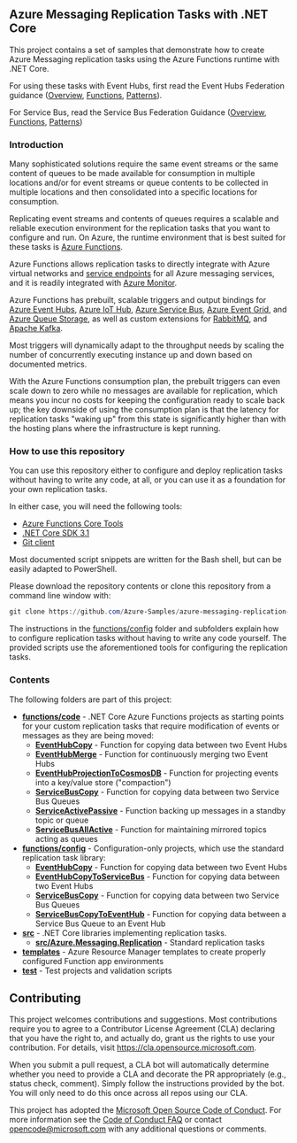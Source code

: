 ## Azure Messaging Replication Tasks with .NET Core

This project contains a set of samples that demonstrate how to create Azure
Messaging replication tasks using the Azure Functions runtime with .NET Core.

For using these tasks with Event Hubs, first read the Event Hubs Federation guidance ([Overview](https://docs.microsoft.com/azure/event-hubs/event-hubs-federation-overview),
[Functions](https://docs.microsoft.com/azure/event-hubs/event-hubs-federation-replicator-functions),
[Patterns](https://docs.microsoft.com/azure/event-hubs/event-hubs-federation-patterns)).

For Service Bus, read the Service Bus Federation Guidance ([Overview](https://docs.microsoft.com/azure/service-bus-messaging/service-bus-federation-overview),
[Functions](https://docs.microsoft.com/azure/service-bus-messaging/service-bus-federation-replicator-functions),
[Patterns](https://docs.microsoft.com/azure/service-bus-messaging/service-bus-federation-patterns))

### Introduction

Many sophisticated solutions require the same event streams or the same content
of queues to be made available for consumption in multiple locations and/or for
event streams or queue contents to be collected in multiple locations and then
consolidated into a specific locations for consumption.

Replicating event streams and contents of queues requires a scalable and
reliable execution environment for the replication tasks that you want to
configure and run. On Azure, the runtime environment that is best suited for
these tasks is [Azure Functions](https://docs.microsoft.com/azure/azure-functions/functions-overview.md).

Azure Functions allows replication tasks to directly integrate
with Azure virtual networks and [service endpoints](https://docs.microsoft.com/azure/virtual-network/virtual-network-service-endpoints-overview) for
all Azure messaging services, and it is readily integrated with [Azure Monitor](https://docs.microsoft.com/azure/azure-monitor/overview).

Azure Functions has prebuilt, scalable triggers and output bindings for [Azure Event Hubs](https://docs.microsoft.com/azure/azure-functions/functions-bindings-event-hubs), [Azure IoT
Hub](https://docs.microsoft.com/azure/azure-functions/functions-bindings-event-iot), [Azure Service Bus](https://docs.microsoft.com/azure/azure-functions/functions-bindings-service-bus.md), [Azure Event
Grid](https://docs.microsoft.com/azure/azure-functions/functions-bindings-event-grid.md), and [Azure Queue Storage](https://docs.microsoft.com/azure/azure-functions/functions-bindings-storage-queue.md), as well as
custom extensions for [RabbitMQ](https://github.com/azure/azure-functions-rabbitmq-extension), and [Apache Kafka](https://github.com/azure/azure-functions-kafka-extension). 

Most triggers will dynamically adapt to the throughput needs by scaling the
number of concurrently executing instance up and down based on documented
metrics.

With the Azure Functions consumption plan, the prebuilt triggers can even scale
down to zero while no messages are available for replication, which means you
incur no costs for keeping the configuration ready to scale back up; the key
downside of using the consumption plan is that the latency for replication tasks
"waking up" from this state is significantly higher than with the hosting plans
where the infrastructure is kept running.  

### How to use this repository

You can use this repository either to configure and deploy replication tasks
without having to write any code, at all, or you can use it as a foundation for
your own replication tasks.

In either case, you will need the following tools:
* [Azure Functions Core Tools](https://docs.microsoft.com/azure/azure-functions/functions-run-local)
* [.NET Core SDK 3.1](https://dotnet.microsoft.com/download/dotnet-core/3.1)
* [Git client](https://git-scm.com/downloads)

Most documented script snippets are written for the Bash shell, but can be easily adapted to PowerShell.

Please download the repository contents or clone this repository from a command line window with:

```powershell
git clone https://github.com/Azure-Samples/azure-messaging-replication-dotnet
```

The instructions in the [functions/config](functions/config) folder and
subfolders explain how to configure replication tasks without having to write
any code yourself. The provided scripts use the aforementioned tools for
configuring the replication tasks.

### Contents

The following folders are part of this project:

* **[functions/code](functions/code)** - .NET Core Azure Functions projects as starting points for your custom replication tasks that require modification of events or messages as they are being moved:
   * **[EventHubCopy](functions/code/EventHubCopy)** - Function for copying data between two Event Hubs
   * **[EventHubMerge](functions/code/EventHubMerge)** - Function for continuously merging two Event Hubs
   * **[EventHubProjectionToCosmosDB](functions/code/EventHubProjectionToCosmosDB)** - Function for projecting events into a key/value store ("compaction")
   * **[ServiceBusCopy](functions/code/ServiceBusCopy)** - Function for copying data between two Service Bus Queues
   * **[ServiceActivePassive](functions/code/ServiceBusActivePassive)** - Function backing up messages in a standby topic or queue
   * **[ServiceBusAllActive](functions/code/ServiceBusAllActive)** - Function for maintaining mirrored topics acting as queues
* **[functions/config](functions/config)** - Configuration-only projects, which use the standard replication task library:
   * **[EventHubCopy](functions/config/EventHubCopy)** - Function for copying data between two Event Hubs
   * **[EventHubCopyToServiceBus](functions/config/EventHubCopyToServiceBus)** - Function for copying data between two Event Hubs
   * **[ServiceBusCopy](functions/config/ServiceBusCopy)** - Function for copying data between two Service Bus Queues
   * **[ServiceBusCopyToEventHub](functions/config/ServiceBusCopyToEventHub)** - Function for copying data between a Service Bus Queue to an Event Hub
* **[src](src)** - .NET Core libraries implementing replication tasks.
  * **[src/Azure.Messaging.Replication](src/Azure.Messaging.Replication)** - Standard replication tasks
* **[templates](templates)** - Azure Resource Manager templates to create properly configured Function app environments 
* **[test](test)** - Test projects and validation scripts


## Contributing

This project welcomes contributions and suggestions.  Most contributions require you to agree to a
Contributor License Agreement (CLA) declaring that you have the right to, and actually do, grant us
the rights to use your contribution. For details, visit https://cla.opensource.microsoft.com.

When you submit a pull request, a CLA bot will automatically determine whether you need to provide
a CLA and decorate the PR appropriately (e.g., status check, comment). Simply follow the instructions
provided by the bot. You will only need to do this once across all repos using our CLA.

This project has adopted the [Microsoft Open Source Code of Conduct](https://opensource.microsoft.com/codeofconduct/).
For more information see the [Code of Conduct FAQ](https://opensource.microsoft.com/codeofconduct/faq/) or
contact [opencode@microsoft.com](mailto:opencode@microsoft.com) with any additional questions or comments.
